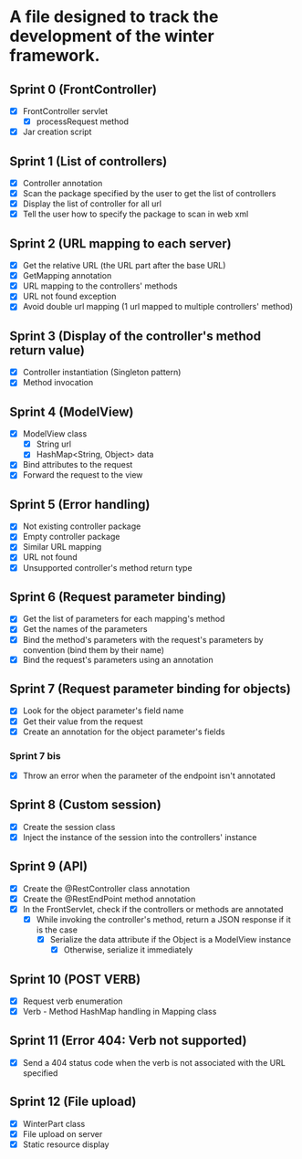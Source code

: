 # A file designed to track the development of the winter framework.

## Sprint 0 (FrontController)

- [x] FrontController servlet
  - [x] processRequest method
- [x] Jar creation script

## Sprint 1 (List of controllers)

- [x] Controller annotation
- [x] Scan the package specified by the user to get the list of controllers
- [x] Display the list of controller for all url
- [x] Tell the user how to specify the package to scan in web xml

## Sprint 2 (URL mapping to each server)

- [x] Get the relative URL (the URL part after the base URL)
- [x] GetMapping annotation
- [x] URL mapping to the controllers' methods
- [x] URL not found exception
- [x] Avoid double url mapping (1 url mapped to multiple controllers' method)

## Sprint 3 (Display of the controller's method return value)
- [x] Controller instantiation (Singleton pattern)
- [x] Method invocation

## Sprint 4 (ModelView)
- [x] ModelView class
  - [x] String url
  - [x] HashMap<String, Object> data
- [x] Bind attributes to the request
- [x] Forward the request to the view

## Sprint 5 (Error handling)
- [x] Not existing controller package
- [x] Empty controller package
- [x] Similar URL mapping
- [x] URL not found
- [x] Unsupported controller's method return type

## Sprint 6 (Request parameter binding)
- [x] Get the list of parameters for each mapping's method
- [x] Get the names of the parameters
- [x] Bind the method's parameters with the request's parameters by convention (bind them by their name)
- [x] Bind the request's parameters using an annotation 

## Sprint 7 (Request parameter binding for objects)
- [x] Look for the object parameter's field name
- [x] Get their value from the request
- [x] Create an annotation for the object parameter's fields
### Sprint 7 bis
- [x] Throw an error when the parameter of the endpoint isn't annotated

## Sprint 8 (Custom session)
- [x] Create the session class
- [x] Inject the instance of the session into the controllers' instance

## Sprint 9 (API)
- [x] Create the @RestController class annotation
- [x] Create the @RestEndPoint method annotation
- [x] In the FrontServlet, check if the controllers or methods are annotated
  - [x] While invoking the controller's method, return a JSON response if it is the case
    - [x] Serialize the data attribute if the Object is a ModelView instance
      - [x] Otherwise, serialize it immediately

## Sprint 10 (POST VERB)
- [x] Request verb enumeration
- [x] Verb - Method HashMap handling in Mapping class

## Sprint 11 (Error 404: Verb not supported)
- [x] Send a 404 status code when the verb is not associated with the URL specified

## Sprint 12 (File upload)
- [x] WinterPart class
- [x] File upload on server
- [x] Static resource display
